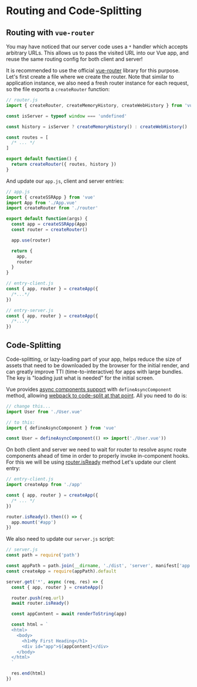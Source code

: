 # Routing and Code-Splitting

## Routing with `vue-router`

You may have noticed that our server code uses a `*` handler which accepts arbitrary URLs. This allows us to pass the visited URL into our Vue app, and reuse the same routing config for both client and server!

It is recommended to use the official [vue-router](https://github.com/vuejs/vue-router-next) library for this purpose. Let's first create a file where we create the router. Note that similar to application instance, we also need a fresh router instance for each request, so the file exports a `createRouter` function:

```js
// router.js
import { createRouter, createMemoryHistory, createWebHistory } from 'vue-router'

const isServer = typeof window === 'undefined'

const history = isServer ? createMemoryHistory() : createWebHistory()

const routes = [
  /* ... */
]

export default function() {
  return createRouter({ routes, history })
}
```

And update our `app.js`, client and server entries:

```js
// app.js
import { createSSRApp } from 'vue'
import App from './App.vue'
import createRouter from './router'

export default function(args) {
  const app = createSSRApp(App)
  const router = createRouter()

  app.use(router)

  return {
    app,
    router
  }
}
```

```js
// entry-client.js
const { app, router } = createApp({
  /*...*/
})
```

```js
// entry-server.js
const { app, router } = createApp({
  /*...*/
})
```

## Code-Splitting

Code-splitting, or lazy-loading part of your app, helps reduce the size of assets that need to be downloaded by the browser for the initial render, and can greatly improve TTI (time-to-interactive) for apps with large bundles. The key is "loading just what is needed" for the initial screen.

Vue provides [async components support](/guide/component-dynamic-async.html#async-components) with `defineAsyncComponent` method, allowing [webpack to code-split at that point](https://webpack.js.org/guides/code-splitting-async/). All you need to do is:

```js
// change this...
import User from './User.vue'

// to this:
import { defineAsyncComponent } from 'vue'

const User = defineAsyncComponent(() => import('./User.vue'))
```

On both client and server we need to wait for router to resolve async route components ahead of time in order to properly invoke in-component hooks. For this we will be using [router.isReady](https://next.router.vuejs.org/api/#isready) method Let's update our client entry:

```js
// entry-client.js
import createApp from './app'

const { app, router } = createApp({
  /* ... */
})

router.isReady().then(() => {
  app.mount('#app')
})
```

We also need to update our `server.js` script:

```js
// server.js
const path = require('path')

const appPath = path.join(__dirname, './dist', 'server', manifest['app.js'])
const createApp = require(appPath).default

server.get('*', async (req, res) => {
  const { app, router } = createApp()

  router.push(req.url)
  await router.isReady()

  const appContent = await renderToString(app)

  const html = `
  <html>
    <body>
      <h1>My First Heading</h1>
      <div id="app">${appContent}</div>
    </body>
  </html>
  `

  res.end(html)
})
```
